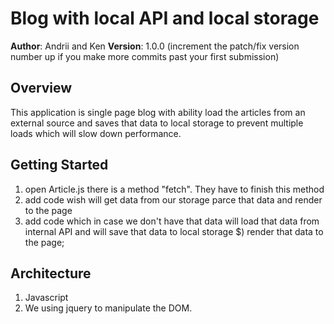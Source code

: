 
# Blog with local API and local storage

**Author**: Andrii and Ken
**Version**: 1.0.0 (increment the patch/fix version number up if you make more commits past your first submission)

## Overview
<!-- Provide a high level overview of what this application is and why you are building it, beyond the fact that it's an assignment for a Code Fellows 301 class. (i.e. What's your problem domain?) -->
This application is single page blog with ability load the articles from an external source and saves that data to local storage to prevent multiple loads which will slow down performance.

## Getting Started
<!-- What are the steps that a user must take in order to build this app on their own machine and get it running? -->
1) open Article.js there is a method "fetch". They have to finish this method
2) add code wish will get data from our storage parce that data and render to the page
3) add code which in case we don't have that data will load that data from internal  API and will save that data to local storage
$) render that data to the page;

## Architecture
<!-- Provide a detailed description of the application design. What technologies (languages, libraries, etc) you're using, and any other relevant design information. -->
1) Javascript
2)  We using jquery to manipulate the DOM.


